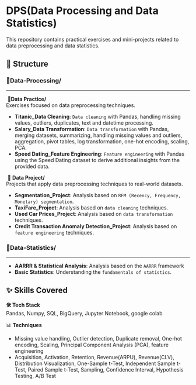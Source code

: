 # DPS(Data Processing and Data Statistics)

This repository contains practical exercises and mini-projects related to data preprocessing and data statistics.

## 📂 Structure

### 📂**Data-Processing**/

---

​	📂**Data Practice/**  
​		Exercises focused on data preprocessing techniques.  

- **Titanic_Data Cleaning**: `Data cleaning` with Pandas, handling missing values, outliers, duplicates, text and datetime processing.  
- **Salary_Data Transformation**: `Data transformation` with Pandas, merging datasets, summarizing, handling missing values and outliers, aggregation, pivot tables, log transformation, one-hot encoding, scaling, PCA.
- **Speed Dating_Feature Engineering**: `Feature engineering` with Pandas using the Speed Dating dataset to derive additional insights from the provided data.

  

​	📁 **Data Project/**  
​		Projects that apply data preprocessing techniques to real-world datasets.  

- **Segmentation_Project**: Analysis based on `RFM (Recency, Frequency, Monetary) segmentation`.  
- **TaxiFare_Project**: Analysis based on `data cleaning` techniques.
- **Used Car Prices_Project**: Analysis based on `data transformation` techniques.
- **Credit Transaction Anomaly Detection_Project**: Analysis based on `feature engineering` techniques.

  

  

### **📂Data-Statistics/**

---

- **AARRR & Statistical Analysis**: Analysis based on the `AARRR` framework
- **Basic Statistics**: Understanding the `fundamentals of statistics`.

  

  

## ✨ Skills Covered

**🛠️ Tech Stack**  
Pandas, Numpy, SQL, BigQuery, Jupyter Notebook, google colab

📊 **Techniques**  

- Missing value handling, Outlier detection, Duplicate removal, One-hot encoding, Scaling, Principal Component Analysis (PCA), feature engineering
- Acquisition, Activation, Retention, Revenue(ARPU), Revenue(CLV), Distribution Visualization, One-Sample t-Test, Independent Sample t-Test, Paired Sample t-Test, Sampling, Confidence Interval, Hypothesis Testing, A/B Test
